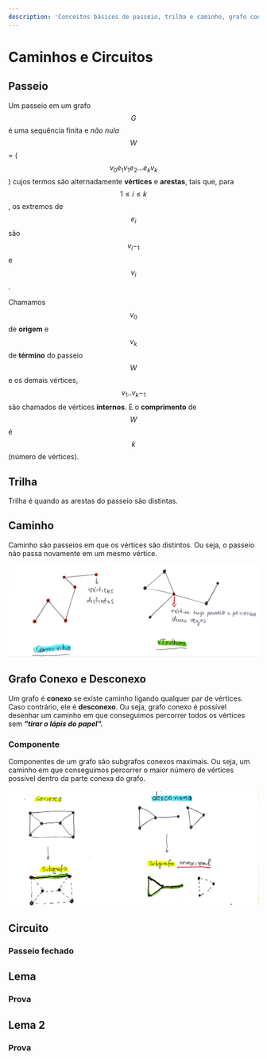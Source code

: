 ```yaml
---
description: 'Conceitos básicos de passeio, trilha e caminho, grafo conexo e desconexo'
---
```


# Caminhos e Circuitos

## Passeio

Um passeio em um grafo $$G$$ é uma sequência finita e _não nula_ $$W$$ = \( $$ v_0 e_1 v_1 e_2 ...e_k v_k$$\) cujos termos são alternadamente **vértices** e **arestas**, tais que, para $$1 ≤ i ≤ k$$ , os extremos de $$e_i$$ são $$v_i−_1 $$ e $$v_i$$ .

Chamamos $$v_0 $$ de **origem** e $$v_k $$ de **término** do passeio $$W$$ e os demais vértices, $$v_1..v_k-_1$$ são chamados de vértices **internos**. E o **comprimento** de $$W$$ é $$k$$ \(número de vértices\).

## Trilha

Trilha é quando as arestas do passeio são distintas.

## Caminho

Caminho são passeios em que os vértices são distintos. Ou seja, o passeio não passa novamente em um mesmo vértice.

![](../.gitbook/assets/caminhoetrilha.jpg)

## Grafo Conexo e Desconexo

Um grafo é **conexo** se existe caminho ligando qualquer par de vértices. Caso contrário, ele é **desconexo**. Ou seja, grafo conexo é possível desenhar um caminho em que conseguimos percorrer todos os vértices sem _**"tirar o lápis do papel".**_

### Componente

Componentes de um grafo são subgrafos conexos maximais. Ou seja, um caminho em que conseguimos percorrer o maior número de vértices possível dentro da parte conexa do grafo.

![](../.gitbook/assets/conexodesconexo.jpg)

## Circuito

### Passeio fechado



## Lema

### Prova



## Lema 2

### Prova




